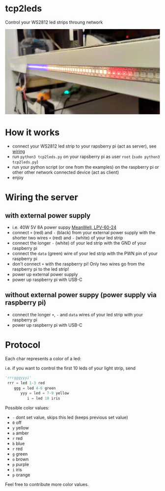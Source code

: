 # tcp2leds
Control your WS2812 led strips throung network

![Alt Text](examples/homeassistant_energy.gif)

# How it works
- connect your WS2812 led strip to your rapsberry pi (act as server), see [wiring](#wiring-the-server)
- run `python3 tcp2leds.py` on your rapsberry pi as user `root` (`sudo python3 tcp2leds.py`)
- run your python script (or one from the examples) on the raspberry pi or other other network connected device (act as client)
- enjoy

# Wiring the server
## with external power supply
- i.e. 40W 5V 8A power suppy [MeanWell, LPV-60-24](https://www.amazon.de/gp/product/B00MWQF08C/)
- connect `+` (red) and `-` (black) from your external power supply with the shorter two wires `+` (red) and `-` (white) of your led strip
- connect the longer `-` (white) of your led strip with the GND of your raspberry pi
- connect the `data` (green) wire of your led strip with the PWN pin of your raspberry pi
- don't connect `+` with the raspberry pi! Only two wires go from the raspberry pi to the led strip!
- power up external power supply
- power up raspberry pi with USB-C

## without external power suppy (power supply via raspberry pi)
- connect the longer `+`, `-` and `data` wires of your led strip with your raspberry pi
- power up raspberry pi with USB-C

# Protocol
Each char represents a color of a led:

i.e. if you want to control the first 10 leds of your light strip, send 

```python
'rrrgggyyyi'
 rrr = led 1-3 red
    ggg = led 4-6 green
       yyy = led = 7-9 yellow
          i = led 10 iris
```

Possible color values:

- `-` dont set value, skips this led (keeps previous set value)
- `0` off
- `y` yellow
- `a` amber
- `r` red
- `b` blue
- `r` red
- `g` green
- `o` brown
- `p` purple
- `i` iris
- `p` orange

Feel free to contribute more color values.
